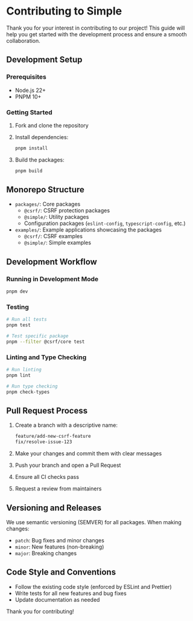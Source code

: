 # Contributing to Simple

Thank you for your interest in contributing to our project! This guide will help you get started with the development process and ensure a smooth collaboration.

## Development Setup

### Prerequisites

- Node.js 22+
- PNPM 10+

### Getting Started

1. Fork and clone the repository
2. Install dependencies:

   ```bash
   pnpm install
   ```

3. Build the packages:

   ```bash
   pnpm build
   ```

## Monorepo Structure

- `packages/`: Core packages
  - `@csrf/`: CSRF protection packages
  - `@simple/`: Utility packages
  - Configuration packages (`eslint-config`, `typescript-config`, etc.)
- `examples/`: Example applications showcasing the packages
  - `@csrf/`: CSRF examples
  - `@simple/`: Simple examples

## Development Workflow

### Running in Development Mode

```bash
pnpm dev
```

### Testing

```bash
# Run all tests
pnpm test

# Test specific package
pnpm --filter @csrf/core test
```

### Linting and Type Checking

```bash
# Run linting
pnpm lint

# Run type checking
pnpm check-types
```

## Pull Request Process

1. Create a branch with a descriptive name:

   ```bash
   feature/add-new-csrf-feature
   fix/resolve-issue-123
   ```

2. Make your changes and commit them with clear messages
3. Push your branch and open a Pull Request
4. Ensure all CI checks pass
5. Request a review from maintainers

## Versioning and Releases

We use semantic versioning (SEMVER) for all packages. When making changes:

- `patch`: Bug fixes and minor changes
- `minor`: New features (non-breaking)
- `major`: Breaking changes

## Code Style and Conventions

- Follow the existing code style (enforced by ESLint and Prettier)
- Write tests for all new features and bug fixes
- Update documentation as needed

Thank you for contributing!
